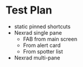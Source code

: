 
# Test Plan
* static pinned shortcuts
* Nexrad single pane
  - FAB from main screen
  - From alert card
  - From spotter list
* Nexrad multi-pane
